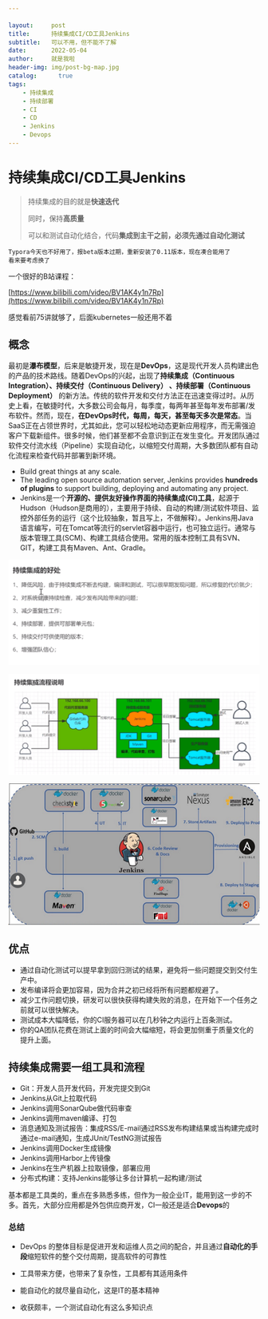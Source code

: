 ```yaml
---

layout:     post
title:      持续集成CI/CD工具Jenkins
subtitle:   可以不用，但不能不了解
date:       2022-05-04
author:     就是我啦
header-img: img/post-bg-map.jpg
catalog: 	  true
tags:
    - 持续集成    
    - 持续部署        
    - CI      
    - CD
    - Jenkins    
    - Devops
---
```


# 持续集成CI/CD工具Jenkins

> 持续集成的目的就是**快速迭代**
>
> 同时，保持**高质量**
>
> 可以和测试自动化结合，代码**集成到主干之前，必须先通过自动化测试**

```yacas
Typora今天也不好用了，报beta版本过期，重新安装了0.11版本，现在凑合能用了
看来要考虑换了
```

一个很好的B站课程：

[https://www.bilibili.com/video/BV1AK4y1n7Rp](https://www.bilibili.com/video/BV1AK4y1n7Rp)

感觉看前75讲就够了，后面kubernetes一般还用不着

## 概念

最初是**瀑布模型**，后来是敏捷开发，现在是**DevOps**，这是现代开发人员构建出色的产品的技术路线。随着DevOps的兴起，出现了**持续集成（Continuous Integration）、持续交付（Continuous Delivery） 、持续部署（Continuous Deployment）** 的新方法。传统的软件开发和交付方法正在迅速变得过时。从历史上看，在敏捷时代，大多数公司会每月，每季度，每两年甚至每年发布部署/发布软件。然而，现在，**在DevOps时代，每周，每天，甚至每天多次是常态**。当SaaS正在占领世界时，尤其如此，您可以轻松地动态更新应用程序，而无需强迫客户下载新组件。很多时候，他们甚至都不会意识到正在发生变化。开发团队通过软件交付流水线（Pipeline）实现自动化，以缩短交付周期，大多数团队都有自动化流程来检查代码并部署到新环境。



* Build great things at any scale.
* The leading open source automation server, Jenkins provides **hundreds of plugins** to support building, deploying and automating any project.
* Jenkins是一个**开源的、提供友好操作界面的持续集成(CI)工具**，起源于Hudson（Hudson是商用的），主要用于持续、自动的构建/测试软件项目、监控外部任务的运行（这个比较抽象，暂且写上，不做解释）。Jenkins用Java语言编写，可在Tomcat等流行的servlet容器中运行，也可独立运行。通常与版本管理工具(SCM)、构建工具结合使用。常用的版本控制工具有SVN、GIT，构建工具有Maven、Ant、Gradle。

![image-20220429173008754](/img/images/image-20220429173008754.png)

![image-20220429173838602](/img/images/image-20220429173838602.png)

![img](/img/images/20192451-376effcf69f2581d.png)

## 优点
* 通过自动化测试可以提早拿到回归测试的结果，避免将一些问题提交到交付生产中。
* 发布编译将会更加容易，因为合并之初已经将所有问题都规避了。
* 减少工作问题切换，研发可以很快获得构建失败的消息，在开始下一个任务之前就可以很快解决。
* 测试成本大幅降低，你的CI服务器可以在几秒钟之内运行上百条测试。
* 你的QA团队花费在测试上面的时间会大幅缩短，将会更加侧重于质量文化的提升上面。

## 持续集成需要一组工具和流程

* Git：开发人员开发代码，开发完提交到Git
* Jenkins从Git上拉取代码
* Jenkins调用SonarQube做代码审查
* Jenkins调用maven编译、打包
* 消息通知及测试报告：集成RSS/E-mail通过RSS发布构建结果或当构建完成时通过e-mail通知，生成JUnit/TestNG测试报告
* Jenkins调用Docker生成镜像
* Jenkins调用Harbor上传镜像
* Jenkins在生产机器上拉取镜像，部署应用
* 分布式构建：支持Jenkins能够让多台计算机一起构建/测试

基本都是工具类的，重点在多熟悉多练，但作为一般企业IT，能用到这一步的不多。首先，大部分应用都是外包供应商开发，CI一般还是适合**Devops**的

### 总结

- DevOps 的整体目标是促进开发和运维人员之间的配合，并且通过**自动化的手段**缩短软件的整个交付周期，提高软件的可靠性

- 工具带来方便，也带来了复杂性，工具都有其适用条件

- 能自动化的就尽量自动化，这是IT的基本精神

- 收获颇丰，一个测试自动化有这么多知识点

  
